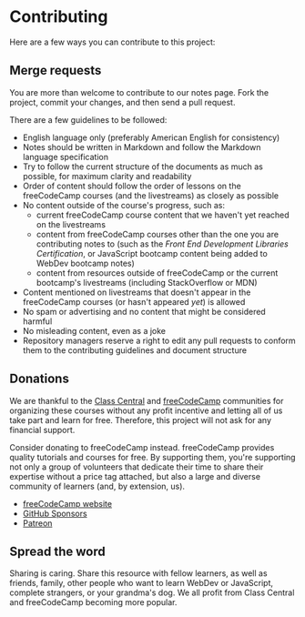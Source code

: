 # Contributing

Here are a few ways you can contribute to this project:

## Merge requests

You are more than welcome to contribute to our notes page. Fork the project, commit your changes, and then send a pull request.

There are a few guidelines to be followed:

* English language only (preferably American English for consistency)
* Notes should be written in Markdown and follow the Markdown language specification
* Try to follow the current structure of the documents as much as possible, for maximum clarity and readability
* Order of content should follow the order of lessons on the freeCodeCamp courses (and the livestreams) as closely as possible
* No content outside of the course's progress, such as:
  * current freeCodeCamp course content that we haven't yet reached on the livestreams
  * content from freeCodeCamp courses other than the one you are contributing notes to (such as the *Front End Development Libraries Certification*, or JavaScript bootcamp content being added to WebDev bootcamp notes)
  * content from resources outside of freeCodeCamp or the current bootcamp's livestreams (including StackOverflow or MDN)
* Content mentioned on livestreams that doesn't appear in the freeCodeCamp courses (or hasn't appeared *yet*) is allowed
* No spam or advertising and no content that might be considered harmful
* No misleading content, even as a joke
* Repository managers reserve a right to edit any pull requests to conform them to the contributing guidelines and document structure

## Donations

We are thankful to the [Class Central](https://www.classcentral.com/) and [freeCodeCamp](https://www.freecodecamp.org/) communities for organizing these courses without any profit incentive and letting all of us take part and learn for free. Therefore, this project will not ask for any financial support.

Consider donating to freeCodeCamp instead. freeCodeCamp provides quality tutorials and courses for free. By supporting them, you're supporting not only a group of volunteers that dedicate their time to share their expertise without a price tag attached, but also a large and diverse community of learners (and, by extension, us).

* [freeCodeCamp website](https://www.freecodecamp.org/donate)
* [GitHub Sponsors](https://github.com/sponsors/freeCodeCamp)
* [Patreon](https://www.patreon.com/freecodecamp)

## Spread the word

Sharing is caring. Share this resource with fellow learners, as well as friends, family, other people who want to learn WebDev or JavaScript, complete strangers, or your grandma's dog. We all profit from Class Central and freeCodeCamp becoming more popular.
